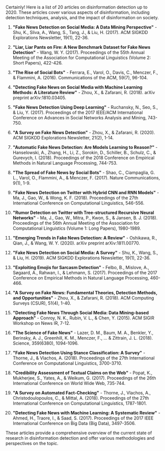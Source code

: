 Certainly! Here is a list of 20 articles on disinformation detection up to 2020. These articles cover various aspects of disinformation, including detection techniques, analysis, and the impact of disinformation on society.

1. **"Fake News Detection on Social Media: A Data Mining Perspective"** - Shu, K., Sliva, A., Wang, S., Tang, J., & Liu, H. (2017). ACM SIGKDD Explorations Newsletter, 19(1), 22-36.
   
2. **"Liar, Liar Pants on Fire: A New Benchmark Dataset for Fake News Detection"** - Wang, W. Y. (2017). Proceedings of the 55th Annual Meeting of the Association for Computational Linguistics (Volume 2: Short Papers), 422-426.

3. **"The Rise of Social Bots"** - Ferrara, E., Varol, O., Davis, C., Menczer, F., & Flammini, A. (2016). Communications of the ACM, 59(7), 96-104.

4. **"Detecting Fake News on Social Media with Machine Learning Methods: A Literature Review"** - Zhou, X., & Zafarani, R. (2018). arXiv preprint arXiv:1810.03405.

5. **"Fake News Detection Using Deep Learning"** - Ruchansky, N., Seo, S., & Liu, Y. (2017). Proceedings of the 2017 IEEE/ACM International Conference on Advances in Social Networks Analysis and Mining, 743-750.

6. **"A Survey on Fake News Detection"** - Zhou, X., & Zafarani, R. (2020). ACM SIGKDD Explorations Newsletter, 21(2), 1-14.

7. **"Automatic Fake News Detection: Are Models Learning to Reason?"** - Hanselowski, A., Zhang, H., Li, Z., Sorokin, D., Schiller, B., Schulz, C., & Gurevych, I. (2018). Proceedings of the 2018 Conference on Empirical Methods in Natural Language Processing, 744-753.

8. **"The Spread of Fake News by Social Bots"** - Shao, C., Ciampaglia, G. L., Varol, O., Flammini, A., & Menczer, F. (2017). Nature Communications, 9(1), 1-9.

9. **"Fake News Detection on Twitter with Hybrid CNN and RNN Models"** - Ma, J., Gao, W., & Wong, K. F. (2018). Proceedings of the 27th International Conference on Computational Linguistics, 546-556.

10. **"Rumor Detection on Twitter with Tree-structured Recursive Neural Networks"** - Ma, J., Gao, W., Mitra, P., Kwon, S., & Jansen, B. J. (2018). Proceedings of the 56th Annual Meeting of the Association for Computational Linguistics (Volume 1: Long Papers), 1980-1989.

11. **"Emerging Trends in Fake News Detection: A Review"** - Oshikawa, R., Qian, J., & Wang, W. Y. (2020). arXiv preprint arXiv:1811.00770.

12. **"Fake News Detection on Social Media: A Survey"** - Shu, K., Wang, S., & Liu, H. (2019). ACM SIGKDD Explorations Newsletter, 19(1), 22-36.

13. **"Exploiting Emojis for Sarcasm Detection"** - Felbo, B., Mislove, A., Søgaard, A., Rahwan, I., & Lehmann, S. (2017). Proceedings of the 2017 Conference on Empirical Methods in Natural Language Processing, 460-466.

14. **"A Survey on Fake News: Fundamental Theories, Detection Methods, and Opportunities"** - Zhou, X., & Zafarani, R. (2018). ACM Computing Surveys (CSUR), 51(4), 1-40.

15. **"Detecting Fake News Through Social Media: Data Mining-based Approach"** - Conroy, N. K., Rubin, V. L., & Chen, Y. (2015). ACM SIGIR Workshop on News IR, 7-12.

16. **"The Science of Fake News"** - Lazer, D. M., Baum, M. A., Benkler, Y., Berinsky, A. J., Greenhill, K. M., Menczer, F., ... & Zittrain, J. L. (2018). Science, 359(6380), 1094-1096.

17. **"Fake News Detection Using Stance Classification: A Survey"** - Thorne, J., & Vlachos, A. (2018). Proceedings of the 27th International Conference on Computational Linguistics, 3700-3710.

18. **"Credibility Assessment of Textual Claims on the Web"** - Popat, K., Mukherjee, S., Yates, A., & Weikum, G. (2017). Proceedings of the 26th International Conference on World Wide Web, 735-744.

19. **"A Survey on Automated Fact-Checking"** - Thorne, J., Vlachos, A., Christodoulopoulos, C., & Mittal, A. (2018). Proceedings of the 27th International Conference on Computational Linguistics, 1787-1801.

20. **"Detecting Fake News with Machine Learning: A Systematic Review"** - Ahmed, H., Traore, I., & Saad, S. (2017). Proceedings of the 2017 IEEE International Conference on Big Data (Big Data), 3497-3506.

These articles provide a comprehensive overview of the current state of research in disinformation detection and offer various methodologies and perspectives on the topic.